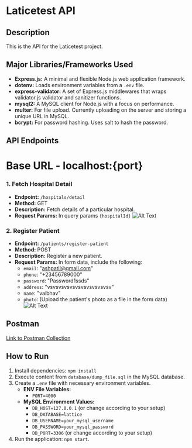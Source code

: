 # Laticetest API

## Description
This is the API for the Laticetest project.

## Major Libraries/Frameworks Used
- **Express.js:** A minimal and flexible Node.js web application framework.
- **dotenv:** Loads environment variables from a `.env` file.
- **express-validator:** A set of Express.js middlewares that wraps validator.js validator and sanitizer functions.
- **mysql2:** A MySQL client for Node.js with a focus on performance.
- **multer:** For file upload. Currently uploading on the server and storing a unique URL in MySQL.
- **bcrypt:** For password hashing. Uses salt to hash the password.

## API Endpoints
# Base URL - localhost:{port}

### 1. Fetch Hospital Detail
- **Endpoint:** `/hospitals/detail`
- **Method:** GET
- **Description:** Fetch details of a particular hospital.
- **Request Params:** In query params `{hospitalId}`
![Alt Text](https://drive.google.com/file/d/1EDxkDNbT1D6TQ9uhT4asRf5xvscDUurn/view?usp=sharing)

### 2. Register Patient
- **Endpoint:** `/patients/register-patient`
- **Method:** POST
- **Description:** Register a new patient.
- **Request Params:** In form data, include the following:
  - `email`: "ashpatil@gmail.com"
  - `phone`: "+23456789000"
  - `password`: "Password1ssds"
  - `address`: "vsvsvsvsvsvsvsvsvsvsvsv"
  - `name`: "vaibhav"
  - `photo`: (Upload the patient's photo as a file in the form data)
  ![Alt Text](https://drive.google.com/drive/folders/0B3ZaV4q_POnFfnU2VHZ6cDdoRDNPbHhrc21UaHE1VHNVblY2UldBN3BNQ3lDOXFiRkZyVUU?resourcekey=0-6Pz3sgjMNJdFq_qqyB_JTw&usp=sharing)

## Postman
[Link to Postman Collection](https://api.postman.com/collections/26007384-8e69e2be-a9f2-405d-84d9-3eff126ab302?access_key=PMAT-01HMC4QKNYB1BA16HB0XE15S3J)

## How to Run
1. Install dependencies: `npm install`
2. Execute content from `database/dump_file.sql` in the MySQL database.
3. Create a `.env` file with necessary environment variables.
   - **ENV File Variables:**
     - `PORT=4000`
   - **MySQL Environment Values:**
     - `DB_HOST=127.0.0.1` (or change according to your setup)
     - `DB_DATABASE=lattice`
     - `DB_USERNAME=your_mysql_username`
     - `DB_PASSWORD=your_mysql_password`
     - `DB_PORT=3306` (or change according to your setup)
4. Run the application: `npm start`.
